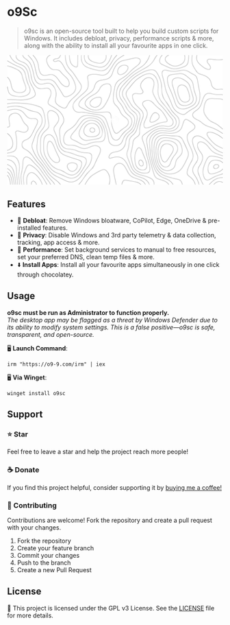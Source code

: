 <h1 style="color: var(--cta);">o9Sc</h1>

> o9sc is an open-source tool built to help you build custom scripts for Windows. It includes debloat, privacy, performance scripts & more, along with the ability to install all your favourite apps in one click.

![App Screenshot](assets/img/o9sc.webp)

## Features

- 🧹 **Debloat**: Remove Windows bloatware, CoPilot, Edge, OneDrive & pre-installed features.
- 🔏 **Privacy**: Disable Windows and 3rd party telemetry & data collection, tracking, app access & more.
- 🚀 **Performance**: Set background services to manual to free resources, set your preferred DNS, clean temp files & more.
- ⬇️ **Install Apps**: Install all your favourite apps simultaneously in one click through chocolatey.

## Usage

**o9sc must be run as Administrator to function properly.**  
_The desktop app may be flagged as a threat by Windows Defender due to its ability to modify system settings. This is a false positive—o9sc is safe, transparent, and open-source._

🖥️ **Launch Command**:

```
irm "https://o9-9.com/irm" | iex
```

🖥️ **Via Winget**:

```
winget install o9sc
```

## Support

### ⭐ Star

Feel free to leave a star and help the project reach more people!

### ☕ Donate

If you find this project helpful, consider supporting it by [buying me a coffee!](https://ko-fi.com/o99)

### 👷 Contributing

Contributions are welcome! Fork the repository and create a pull request with your changes.

1. Fork the repository
2. Create your feature branch
3. Commit your changes
4. Push to the branch
5. Create a new Pull Request

## License

📒 This project is licensed under the GPL v3 License. See the [LICENSE](LICENSE) file for more details.
